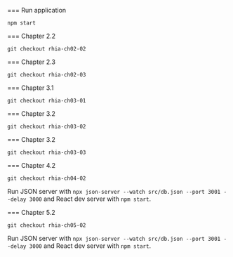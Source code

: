 === Run application

```
npm start
```

=== Chapter 2.2

```
git checkout rhia-ch02-02
```

=== Chapter 2.3

```
git checkout rhia-ch02-03
```

=== Chapter 3.1

```
git checkout rhia-ch03-01
```

=== Chapter 3.2

```
git checkout rhia-ch03-02
```

=== Chapter 3.2

```
git checkout rhia-ch03-03
```

=== Chapter 4.2

```
git checkout rhia-ch04-02
```

Run JSON server with `npx json-server --watch src/db.json --port 3001 --delay 3000` and React dev server 
with `npm start`.


=== Chapter 5.2

```
git checkout rhia-ch05-02
```

Run JSON server with `npx json-server --watch src/db.json --port 3001 --delay 3000` and React dev server
with `npm start`.
